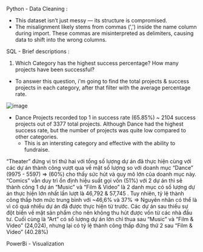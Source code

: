 Python - Data Cleaning :
- This dataset isn’t just messy — its structure is compromised.
- The misalignment likely stems from commas (',') inside the name column during import. These commas are misinterpreted as delimiters, causing data to shift into the wrong columns.

SQL - Brief descriptions :
1.  Which Category has the highest success percentage? How many projects have been successful?
- To answer this question, i'm going to find the total projects & success projects in each category, after that filter with the average percentage rate.

![image](https://github.com/user-attachments/assets/b3de002d-eaac-486c-9c44-79f935acf337)

- Dance Projects recorded top 1 in success rate (65.85%) ~ 2104 success projects out of 3377 total projects. Although Dance had the highest success rate, but the number of projects was quite low compared to other categories.
    -  This is an intersting category and effective with the ability to fundraise.


“Theater” đứng vị trí thứ hai với  tổng số lượng dự án đã thực hiện cùng với các dự án thành công vượt qua về mặt số lượng so với doanh mục “Dance” (9975 - 5597)
=> (60%)  cho thấy sức hút và quy mô lớn của doanh mục này.
“Comics” vẫn duy trì ổn định hiệu suất  gọi vốn (51%)  với  2 dự án thì sẽ thành công 1 dự án
“Music” và “Film & Video” là 2 danh mục có số lượng dự án thực hiện lớn nhất lần lượt là 46,792 & 57,745 . Tuy nhiên, tỷ  lệ thành công thấp hơn mức trung bình với ~46,6%  và 37%
=> Nguyên nhân có thể là vì có quá nhiều dự án đã được thực hiện từ trước. Các dự án sau thiếu sự đột biến về mặt sản phẩm  cho nên không thu hút được vốn từ  các nhà đầu tư.
Cuối  cùng là “Art” có số lượng dự án lớn chỉ  thua  sau “Music” và “Film & Video” (24,024),  nhưng lại  có tỷ lệ thành công thấp đứng thứ 2 sau “Film & Video” (40.28%)





PowerBi - Visualization
